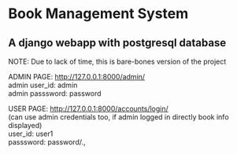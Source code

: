 # Book Management System
## A django webapp with postgresql database
NOTE: Due to lack of time, this is bare-bones version of the project


ADMIN PAGE: http://127.0.0.1:8000/admin/  
admin user_id: admin  
admin passsword: password  

USER PAGE: http://127.0.0.1:8000/accounts/login/  
(can use admin credentials too, if admin logged in directly book info displayed)  
user_id: user1   
passsword: password/.,  
